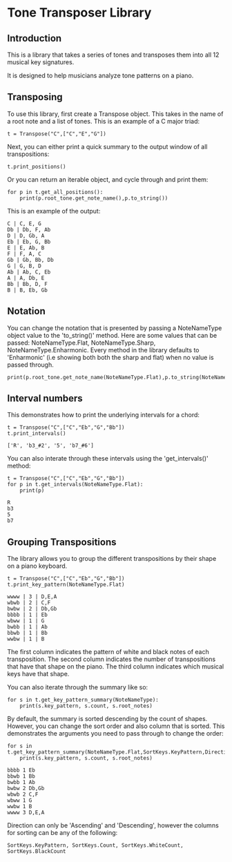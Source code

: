 # Tone Transposer Library

## Introduction

This is a library that takes a series of tones and transposes them into all 12 musical key signatures. 

It is designed to help musicians analyze tone patterns on a piano.


## Transposing

To use this library, first create a Transpose object. This takes in the name of a root note and a list of tones. This is an example
of a C major triad:

```
t = Transpose("C",["C","E","G"])
```

Next, you can either print a quick summary to the output window of all transpositions:
```
t.print_positions()
```

Or you can return an iterable object, and cycle through and print them:

```
for p in t.get_all_positions():
    print(p.root_tone.get_note_name(),p.to_string())
```

This is an example of the output:
```
C | C, E, G
Db | Db, F, Ab
D | D, Gb, A
Eb | Eb, G, Bb
E | E, Ab, B
F | F, A, C
Gb | Gb, Bb, Db
G | G, B, D
Ab | Ab, C, Eb
A | A, Db, E
Bb | Bb, D, F
B | B, Eb, Gb
```

## Notation

You can change the notation that is presented by passing a NoteNameType object value to the 'to_string()' method. 
Here are some values that can be passed: NoteNameType.Flat, NoteNameType.Sharp, NoteNameType.Enharmonic. Every method in the library
defaults to 'Enharmonic' (i.e showing both both the sharp and flat) when no value is passed through.

```
print(p.root_tone.get_note_name(NoteNameType.Flat),p.to_string(NoteNameType.Flat))
```

## Interval numbers

This demonstrates how to print the underlying intervals for a chord:

```
t = Transpose("C",["C","Eb","G","Bb"])
t.print_intervals()
```

```
['R', 'b3_#2', '5', 'b7_#6']
```

You can also interate through these intervals using the 'get_intervals()' method:

```
t = Transpose("C",["C","Eb","G","Bb"])
for p in t.get_intervals(NoteNameType.Flat):
    print(p)
```

```
R
b3
5
b7
```

## Grouping Transpositions

The library allows you to group the different transpositions by their shape on a piano keyboard.

```
t = Transpose("C",["C","Eb","G","Bb"])
t.print_key_pattern(NoteNameType.Flat)
```
```
wwww | 3 | D,E,A
wbwb | 2 | C,F
bwbw | 2 | Db,Gb
bbbb | 1 | Eb
wbww | 1 | G
bwbb | 1 | Ab
bbwb | 1 | Bb
wwbw | 1 | B
```

The first column indicates the pattern of white and black notes of each transposition. The second column indicates the number of
transpositions that have that shape on the piano. The third column indicates which musical keys have that shape.

You can also iterate through the summary like so:

```
for s in t.get_key_pattern_summary(NoteNameType):
    print(s.key_pattern, s.count, s.root_notes)
```

By default, the summary is sorted descending by the count of shapes. However, you can change the sort order and also
column that is sorted. This demonstrates the arguments you need to pass through to change the order:

```
for s in t.get_key_pattern_summary(NoteNameType.Flat,SortKeys.KeyPattern,Direction.Ascending):
    print(s.key_pattern, s.count, s.root_notes)
```
```
bbbb 1 Eb
bbwb 1 Bb
bwbb 1 Ab
bwbw 2 Db,Gb
wbwb 2 C,F
wbww 1 G
wwbw 1 B
wwww 3 D,E,A
```

Direction can only be 'Ascending' and 'Descending', however the columns for sorting can be any of the following:

```
SortKeys.KeyPattern, SortKeys.Count, SortKeys.WhiteCount, SortKeys.BlackCount
```



